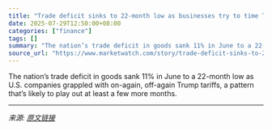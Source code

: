 ```yaml
---
title: "Trade deficit sinks to 22-month low as businesses try to time Trump tariffs. GDP to get boost."
date: 2025-07-29T12:50:00+08:00
categories: ["finance"]
tags: []
summary: "The nation’s trade deficit in goods sank 11% in June to a 22-month low as U.S. companies grappled with on-again, off-again Trump tariffs, a pattern that’s likely to play out at least a few more months"
source_url: "https://www.marketwatch.com/story/trade-deficit-sinks-to-22-month-low-as-businesses-try-to-time-trump-tariffs-gdp-to-get-boost-05c3d569?mod=mw_rss_topstories"
---
```


The nation’s trade deficit in goods sank 11% in June to a 22-month low as U.S. companies grappled with on-again, off-again Trump tariffs, a pattern that’s likely to play out at least a few more months.

---

*来源: [原文链接](https://www.marketwatch.com/story/trade-deficit-sinks-to-22-month-low-as-businesses-try-to-time-trump-tariffs-gdp-to-get-boost-05c3d569?mod=mw_rss_topstories)*
